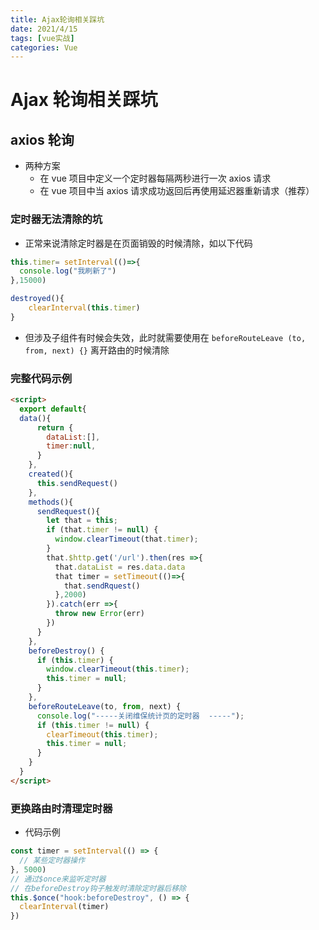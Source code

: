 ```yaml
---
title: Ajax轮询相关踩坑
date: 2021/4/15
tags: [vue实战]
categories: Vue
---
```


# Ajax 轮询相关踩坑

## axios 轮询

- 两种方案
  - 在 vue 项目中定义一个定时器每隔两秒进行一次 axios 请求
  - 在 vue 项目中当 axios 请求成功返回后再使用延迟器重新请求（推荐）

### 定时器无法清除的坑

- 正常来说清除定时器是在页面销毁的时候清除，如以下代码

```js
this.timer= setInterval(()=>{
  console.log("我刷新了")
},15000)

destroyed(){
	clearInterval(this.timer)
}
```

- 但涉及子组件有时候会失效，此时就需要使用在 `beforeRouteLeave (to, from, next) {}` 离开路由的时候清除

### 完整代码示例

```html
<script>
  export default{
  data(){
      return {
        dataList:[],
        timer:null,
      }
    },
    created(){
      this.sendRequest()
    },
    methods(){
      sendRequest(){
        let that = this;
        if (that.timer != null) {
          window.clearTimeout(that.timer);
        }
        that.$http.get('/url').then(res =>{
          that.dataList = res.data.data
          that timer = setTimeout(()=>{
            that.sendRquest()
          },2000)
        }).catch(err =>{
          throw new Error(err)
        })
      }
    },
    beforeDestroy() {
      if (this.timer) {
        window.clearTimeout(this.timer);
        this.timer = null;
      }
    },
    beforeRouteLeave(to, from, next) {
      console.log("-----关闭维保统计页的定时器  -----");
      if (this.timer != null) {
        clearTimeout(this.timer);
        this.timer = null;
      }
    }
  }
</script>
```

### 更换路由时清理定时器

- 代码示例

```js
const timer = setInterval(() => {
  // 某些定时器操作
}, 5000)
// 通过$once来监听定时器
// 在beforeDestroy钩子触发时清除定时器后移除
this.$once("hook:beforeDestroy", () => {
  clearInterval(timer)
})
```
